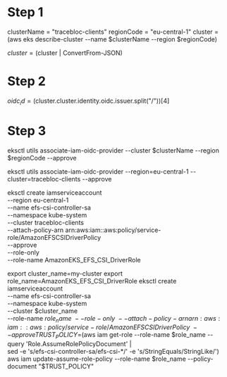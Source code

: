 
# Step 1
clusterName = "tracebloc-clients"
regionCode = "eu-central-1"
cluster = (aws eks describe-cluster --name $clusterName --region $regionCode)

$cluster = ($cluster | ConvertFrom-JSON)

# Step 2
$oidc_id = ($cluster.cluster.identity.oidc.issuer.split("/"))[4]

# Step 3
eksctl utils associate-iam-oidc-provider --cluster $clusterName --region $regionCode --approve


eksctl utils associate-iam-oidc-provider --region=eu-central-1 --cluster=tracebloc-clients --approve

eksctl create iamserviceaccount \
  --region eu-central-1 \
  --name efs-csi-controller-sa \
  --namespace kube-system \
  --cluster tracebloc-clients \
  --attach-policy-arn arn:aws:iam::aws:policy/service-role/AmazonEFSCSIDriverPolicy \
  --approve \
  --role-only \
  --role-name AmazonEKS_EFS_CSI_DriverRole



export cluster_name=my-cluster
export role_name=AmazonEKS_EFS_CSI_DriverRole
eksctl create iamserviceaccount \
    --name efs-csi-controller-sa \
    --namespace kube-system \
    --cluster $cluster_name \
    --role-name $role_name \
    --role-only \
    --attach-policy-arn arn:aws:iam::aws:policy/service-role/AmazonEFSCSIDriverPolicy \
    --approve
TRUST_POLICY=$(aws iam get-role --role-name $role_name --query 'Role.AssumeRolePolicyDocument' | \
    sed -e 's/efs-csi-controller-sa/efs-csi-*/' -e 's/StringEquals/StringLike/')
aws iam update-assume-role-policy --role-name $role_name --policy-document "$TRUST_POLICY"